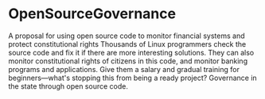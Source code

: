 # OpenSourceGovernance
A proposal for using open source code to monitor financial systems and protect constitutional rights
Thousands of Linux programmers check the source code and fix it if there are more interesting solutions. They can also monitor constitutional rights of citizens in this code, and monitor banking programs and applications. Give them a salary and gradual training for beginners—what's stopping this from being a ready project? Governance in the state through open source code.
